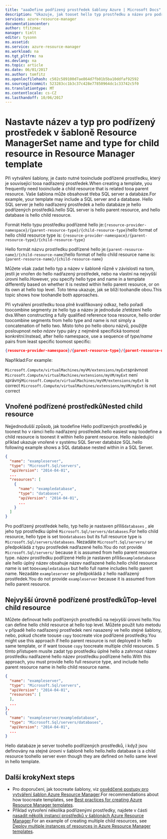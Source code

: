 ```yaml
---
title: "aaaDefine podřízený prostředek šablony Azure | Microsoft Docs"
description: "Ukazuje, jak tooset hello typ prostředku a název pro podřízený prostředek v šablonu Azure Resource Manager"
services: azure-resource-manager
documentationcenter: 
author: tfitzmac
manager: timlt
editor: tysonn
ms.assetid: 
ms.service: azure-resource-manager
ms.workload: na
ms.tgt_pltfrm: na
ms.devlang: na
ms.topic: article
ms.date: 06/01/2017
ms.author: tomfitz
ms.openlocfilehash: c502c589100d7ae864d7fb01b5ba10ddfaf92592
ms.sourcegitcommit: 523283cc1b3c37c428e77850964dc1c33742c5f0
ms.translationtype: MT
ms.contentlocale: cs-CZ
ms.lasthandoff: 10/06/2017
---
```

# <a name="set-name-and-type-for-child-resource-in-resource-manager-template"></a><span data-ttu-id="0fb54-103">Nastavte název a typ pro podřízený prostředek v šabloně Resource Manager</span><span class="sxs-lookup"><span data-stu-id="0fb54-103">Set name and type for child resource in Resource Manager template</span></span>
<span data-ttu-id="0fb54-104">Při vytváření šablony, je často nutné tooinclude podřízené prostředku, který je související tooa nadřazený prostředek.</span><span class="sxs-lookup"><span data-stu-id="0fb54-104">When creating a template, you frequently need tooinclude a child resource that is related tooa parent resource.</span></span> <span data-ttu-id="0fb54-105">Vaše šablona může obsahovat třeba SQL server a databáze.</span><span class="sxs-lookup"><span data-stu-id="0fb54-105">For example, your template may include a SQL server and a database.</span></span> <span data-ttu-id="0fb54-106">Hello SQL server je hello nadřazený prostředek a hello databáze je hello podřízených prostředků.</span><span class="sxs-lookup"><span data-stu-id="0fb54-106">hello SQL server is hello parent resource, and hello database is hello child resource.</span></span> 

<span data-ttu-id="0fb54-107">Formát Hello typu prostředku podřízené hello je:`{resource-provider-namespace}/{parent-resource-type}/{child-resource-type}`</span><span class="sxs-lookup"><span data-stu-id="0fb54-107">hello format of hello child resource type is: `{resource-provider-namespace}/{parent-resource-type}/{child-resource-type}`</span></span>

<span data-ttu-id="0fb54-108">Hello formát názvu prostředku podřízené hello je:`{parent-resource-name}/{child-resource-name}`</span><span class="sxs-lookup"><span data-stu-id="0fb54-108">hello format of hello child resource name is: `{parent-resource-name}/{child-resource-name}`</span></span>

<span data-ttu-id="0fb54-109">Můžete však zadat hello typ a název v šabloně různě v závislosti na tom, jestli je vnořen do hello nadřazený prostředek, nebo na vlastní na nejvyšší úrovni hello.</span><span class="sxs-lookup"><span data-stu-id="0fb54-109">However, you specify hello type and name in a template differently based on whether it is nested within hello parent resource, or on its own at hello top level.</span></span> <span data-ttu-id="0fb54-110">Toto téma ukazuje, jak se blíží toohandle obou.</span><span class="sxs-lookup"><span data-stu-id="0fb54-110">This topic shows how toohandle both approaches.</span></span>

<span data-ttu-id="0fb54-111">Při vytváření prostředku tooa plně kvalifikovaný odkaz, hello pořadí toocombine segmenty ze hello typ a název je jednoduše zřetězení hello dva.</span><span class="sxs-lookup"><span data-stu-id="0fb54-111">When constructing a fully qualified reference tooa resource, hello order toocombine segments from hello type and name  is not simply a concatenation of hello two.</span></span>  <span data-ttu-id="0fb54-112">Místo toho po hello oboru názvů, použijte posloupnost *nebo název typu* páry z nejméně specifická toomost konkrétní:</span><span class="sxs-lookup"><span data-stu-id="0fb54-112">Instead, after hello namespace, use a sequence of *type/name* pairs from least specific toomost specific:</span></span>

```json
{resource-provider-namespace}/{parent-resource-type}/{parent-resource-name}[/{child-resource-type}/{child-resource-name}]*
```

<span data-ttu-id="0fb54-113">Například:</span><span class="sxs-lookup"><span data-stu-id="0fb54-113">For example:</span></span>

<span data-ttu-id="0fb54-114">`Microsoft.Compute/virtualMachines/myVM/extensions/myExt`správnost `Microsoft.Compute/virtualMachines/extensions/myVM/myExt` není správný</span><span class="sxs-lookup"><span data-stu-id="0fb54-114">`Microsoft.Compute/virtualMachines/myVM/extensions/myExt` is correct `Microsoft.Compute/virtualMachines/extensions/myVM/myExt` is not correct</span></span>

## <a name="nested-child-resource"></a><span data-ttu-id="0fb54-115">Vnořené podřízené prostředků</span><span class="sxs-lookup"><span data-stu-id="0fb54-115">Nested child resource</span></span>
<span data-ttu-id="0fb54-116">Nejjednodušší způsob, jak toodefine Hello podřízených prostředků je toonest ho v rámci hello nadřazený prostředek.</span><span class="sxs-lookup"><span data-stu-id="0fb54-116">hello easiest way toodefine a child resource is toonest it within hello parent resource.</span></span> <span data-ttu-id="0fb54-117">Hello následující příklad ukazuje vnořené v systému SQL Server databáze SQL.</span><span class="sxs-lookup"><span data-stu-id="0fb54-117">hello following example shows a SQL database nested within in a SQL Server.</span></span>

```json
{
  "name": "exampleserver",
  "type": "Microsoft.Sql/servers",
  "apiVersion": "2014-04-01",
  ...
  "resources": [
    {
      "name": "exampledatabase",
      "type": "databases",
      "apiVersion": "2014-04-01",
      ...
    }
  ]
}
```

<span data-ttu-id="0fb54-118">Pro podřízený prostředek hello, typ hello je nastaven příliš`databases` , ale jeho typ prostředku úplné `Microsoft.Sql/servers/databases`.</span><span class="sxs-lookup"><span data-stu-id="0fb54-118">For hello child resource, hello type is set too`databases` but its full resource type is `Microsoft.Sql/servers/databases`.</span></span> <span data-ttu-id="0fb54-119">Nezadáte `Microsoft.Sql/servers/` se předpokládá z typu prostředek nadřazené hello.</span><span class="sxs-lookup"><span data-stu-id="0fb54-119">You do not provide `Microsoft.Sql/servers/` because it is assumed from hello parent resource type.</span></span> <span data-ttu-id="0fb54-120">název prostředku podřízené Hello je nastaven příliš`exampledatabase` ale hello úplný název obsahuje název nadřazené hello.</span><span class="sxs-lookup"><span data-stu-id="0fb54-120">hello child resource name is set too`exampledatabase` but hello full name includes hello parent name.</span></span> <span data-ttu-id="0fb54-121">Nezadáte `exampleserver` se předpokládá z hello nadřazený prostředek.</span><span class="sxs-lookup"><span data-stu-id="0fb54-121">You do not provide `exampleserver` because it is assumed from hello parent resource.</span></span>

## <a name="top-level-child-resource"></a><span data-ttu-id="0fb54-122">Nejvyšší úrovně podřízené prostředků</span><span class="sxs-lookup"><span data-stu-id="0fb54-122">Top-level child resource</span></span>
<span data-ttu-id="0fb54-123">Můžete definovat hello podřízených prostředků na nejvyšší úrovni hello.</span><span class="sxs-lookup"><span data-stu-id="0fb54-123">You can define hello child resource at hello top level.</span></span> <span data-ttu-id="0fb54-124">Můžete použít tuto metodu v případě hello nadřazený prostředek není nasazený ve hello stejné šablony, nebo, pokud chcete toouse `copy` toocreate více podřízené prostředky.</span><span class="sxs-lookup"><span data-stu-id="0fb54-124">You might use this approach if hello parent resource is not deployed in hello same template, or if want toouse `copy` toocreate multiple child resources.</span></span> <span data-ttu-id="0fb54-125">S tímto přístupem musíte zadat typ prostředku úplné hello a zahrnout název prostředku nadřazené hello název prostředku podřízené hello.</span><span class="sxs-lookup"><span data-stu-id="0fb54-125">With this approach, you must provide hello full resource type, and include hello parent resource name in hello child resource name.</span></span>

```json
{
  "name": "exampleserver",
  "type": "Microsoft.Sql/servers",
  "apiVersion": "2014-04-01",
  "resources": [ 
  ],
  ...
},
{
  "name": "exampleserver/exampledatabase",
  "type": "Microsoft.Sql/servers/databases",
  "apiVersion": "2014-04-01",
  ...
}
```

<span data-ttu-id="0fb54-126">Hello databáze je server toohello podřízených prostředků, i když jsou definovány na stejné úrovni v šabloně hello hello.</span><span class="sxs-lookup"><span data-stu-id="0fb54-126">hello database is a child resource toohello server even though they are defined on hello same level in hello template.</span></span>

## <a name="next-steps"></a><span data-ttu-id="0fb54-127">Další kroky</span><span class="sxs-lookup"><span data-stu-id="0fb54-127">Next steps</span></span>
* <span data-ttu-id="0fb54-128">Pro doporučení, jak toocreate šablony, viz [osvědčené postupy pro vytváření šablon Azure Resource Manager](resource-manager-template-best-practices.md).</span><span class="sxs-lookup"><span data-stu-id="0fb54-128">For recommendations about how toocreate templates, see [Best practices for creating Azure Resource Manager templates](resource-manager-template-best-practices.md).</span></span>
* <span data-ttu-id="0fb54-129">Příklad vytvoření několika podřízenými prostředky, najdete v části [nasadit několik instancí prostředků v šablonách Azure Resource Manager](resource-group-create-multiple.md).</span><span class="sxs-lookup"><span data-stu-id="0fb54-129">For an example of creating multiple child resources, see [Deploy multiple instances of resources in Azure Resource Manager templates](resource-group-create-multiple.md).</span></span>
